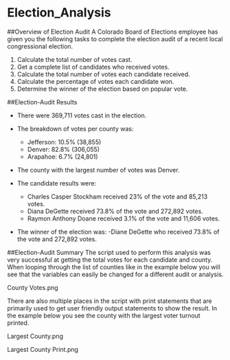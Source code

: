# Election_Analysis

##Overview of Election Audit
A Colorado Board of Elections employee has given you the following tasks to complete the election audit of a recent local congressional election.

1. Calculate the total number of votes cast.
2. Get a complete list of candidates who received votes.
3. Calculate the total number of votes each candidate received. 
4. Calculate the percentage of votes each candidate won.
5. Determine the winner of the election based on popular vote.

##Election-Audit Results
- There were 369,711 votes cast in the election.

- The breakdown of votes per county was:
	- Jefferson: 10.5% (38,855)
	- Denver: 82.8% (306,055)
	- Arapahoe: 6.7% (24,801)

- The county with the largest number of votes was Denver.

- The candidate results were:
	- Charles Casper Stockham received 23% of the vote and 85,213 votes.
	- Diana DeGette received 73.8% of the vote and 272,892 votes.
	- Raymon Anthony Doane received 3.1% of the vote and 11,606 votes.

- The winner of the election was:
	-Diane DeGette who received 73.8% of the vote and 272,892 votes.

##Election-Audit Summary
The script used to perform this analysis was very successful at getting the total votes for each candidate and county. When looping through the list of counties like in the example below you will see that the variables can easily be changed for a different audit or analysis. 

County Votes.png

There are also multiple places in the script with print statements that are primarily used to get user friendly output statements to show the result. In the example below you see the county with the largest voter turnout printed. 

Largest County.png

Largest County Print.png




